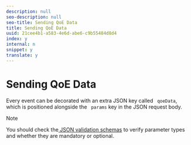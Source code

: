 ```yaml
---
description: null
seo-description: null
seo-title: Sending QoE Data
title: Sending QoE Data
uuid: 21cee4b1-a583-4e6d-abe6-c9b55484d8d4
index: y
internal: n
snippet: y
translate: y
---
```


# Sending QoE Data


<a id="section_ggt_yvd_mcb"></a>

Every event can be decorated with an extra JSON key called ` qoeData`, which is positioned alongside the ` params` key in the JSON request body.

>[!NOTE]
>
>You should check the[ JSON validation schemas](#concept_rlq_nqp_qbb/section_cpy_3xc_mcb) to verify parameter types and whether they are mandatory or optional.


<!-- Add example here, either provided by the dev team, or the reference player, or from the sample Yahoo player -->
